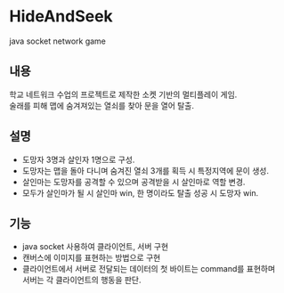 # HideAndSeek
java socket network game

## 내용   
학교 네트워크 수업의 프로젝트로 제작한 소켓 기반의 멀티플레이 게임.    
술래를 피해 맵에 숨겨져있는 열쇠를 찾아 문을 열어 탈출.

## 설명
 - 도망자 3명과 살인자 1명으로 구성.
 - 도망자는 맵을 돌아 다니며 숨겨진 열쇠 3개를 획득 시 특정지역에 문이 생성.
 - 살인마는 도망자를 공격할 수 있으며 공격받을 시 살인마로 역할 변경.
 - 모두가 살인마가 될 시 살인마 win, 한 명이라도 탈출 성공 시 도망자 win.
 
 ## 기능
 - java socket 사용하여 클라이언트, 서버 구현
 - 캔버스에 이미지를 표현하는 방법으로 구현
 - 클라이언트에서 서버로 전달되는 데이터의 첫 바이트는 command를 표현하며    
 서버는 각 클라이언트의 행동을 판단.
 



